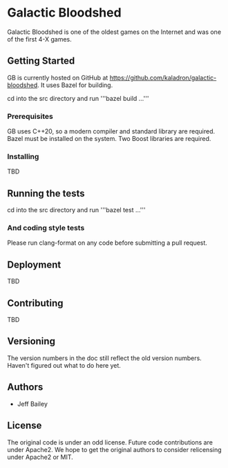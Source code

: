 # Galactic Bloodshed

Galactic Bloodshed is one of the oldest games on the Internet and was one of the first 4-X games.

## Getting Started

GB is currently hosted on GitHub at https://github.com/kaladron/galactic-bloodshed.  It uses Bazel
for building.

cd into the src directory and run '''bazel build ...'''

### Prerequisites

GB uses C++20, so a modern compiler and standard library are required.
Bazel must be installed on the system.
Two Boost libraries are required.

### Installing

TBD

## Running the tests

cd into the src directory and run '''bazel test ...'''

### And coding style tests

Please run clang-format on any code before submitting a pull request.

## Deployment

TBD

## Contributing

TBD

## Versioning

The version numbers in the doc still reflect the old version numbers.  Haven't figured out what to do here yet.

## Authors

* Jeff Bailey

## License

The original code is under an odd license.  Future code contributions are under Apache2.  We hope to get the original authors to consider relicensing under Apache2 or MIT.

